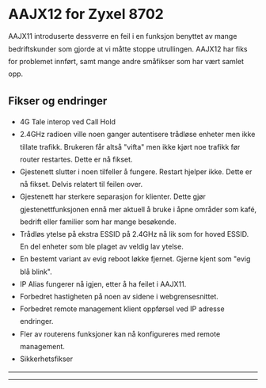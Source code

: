 <html>
<head>
  <title>100AAJX12D0.bin.md</title>
  <link href="../../asset/780508248e/bootstrap.css" rel="stylesheet">
  <link href="../../asset/748fb45f53/font-awesome4.css" rel="stylesheet">
</head>

<body>
<div class="container" style="max-width:44em;line-height:1.8em;margin-bottom:4em;">
  <br>
  <a href="../p8702">
    <i class="fa fa-arrow-circle-left fa-3x"></i>
</a>  <h1>AAJX12 for Zyxel 8702</h1>

<p>AAJX11 introduserte dessverre en feil i en funksjon benyttet av mange bedriftskunder som gjorde at vi måtte stoppe utrullingen.  AAJX12 har fiks for problemet innført, samt mange andre småfikser som har vært samlet opp.</p>

<h2>Fikser og endringer</h2>

<ul>
<li>4G Tale interop ved Call Hold</li>
<li>2.4GHz radioen ville noen ganger autentisere trådløse enheter men ikke tillate trafikk.  Brukeren får altså "vifta" men ikke kjørt noe trafikk før router restartes.  Dette er nå fikset.</li>
<li>Gjestenett slutter i noen tilfeller å fungere.  Restart hjelper ikke. Dette er nå fikset. Delvis relatert til feilen over.</li>
<li>Gjestenett har sterkere separasjon for klienter. Dette gjør gjestenettfunksjonen ennå mer aktuell å bruke i åpne områder som kafé, bedrift eller familier som har mange besøkende. </li>
<li>Trådløs ytelse på ekstra ESSID på 2.4GHz nå lik som for hoved ESSID.  En del enheter som ble plaget av veldig lav ytelse.</li>
<li>En bestemt variant av evig reboot løkke fjernet.  Gjerne kjent som "evig blå blink".</li>
<li>IP Alias fungerer nå igjen, etter å ha feilet i AAJX11.</li>
<li>Forbedret hastigheten på noen av sidene i webgrensesnittet.</li>
<li>Forbedret remote management klient oppførsel ved IP adresse endringer.</li>
<li>Fler av routerens funksjoner kan nå konfigureres med remote management.</li>
<li>Sikkerhetsfikser</li>
</ul>

<hr />

<p><a href="100AAJX12D0.bin"><i class="fa fa-download fa-3x"></i></a></p>

  <hr>
</div>
</body>
</html>
